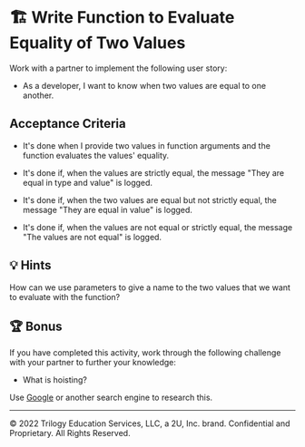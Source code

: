 # 🏗️ Write Function to Evaluate Equality of Two Values

Work with a partner to implement the following user story:

* As a developer, I want to know when two values are equal to one another.

## Acceptance Criteria

* It's done when I provide two values in function arguments and the function evaluates the values' equality. 

* It's done if, when the values are strictly equal, the message "They are equal in type and value" is logged. 

* It's done if, when the two values are equal but not strictly equal, the message "They are equal in value" is logged.

* It's done if, when the values are not equal or strictly equal, the message "The values are not equal" is logged.

## 💡 Hints

How can we use parameters to give a name to the two values that we want to evaluate with the function? 

## 🏆 Bonus

If you have completed this activity, work through the following challenge with your partner to further your knowledge:

* What is hoisting?

Use [Google](https://www.google.com) or another search engine to research this.

---

© 2022 Trilogy Education Services, LLC, a 2U, Inc. brand. Confidential and Proprietary. All Rights Reserved.
